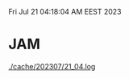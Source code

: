 Fri Jul 21 04:18:04 AM EEST 2023
# JAM
<a href='./cache/202307/21_04.log'>./cache/202307/21_04.log</a>
